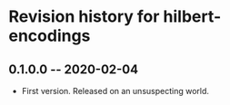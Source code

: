 # Revision history for hilbert-encodings

## 0.1.0.0 -- 2020-02-04

* First version. Released on an unsuspecting world.
